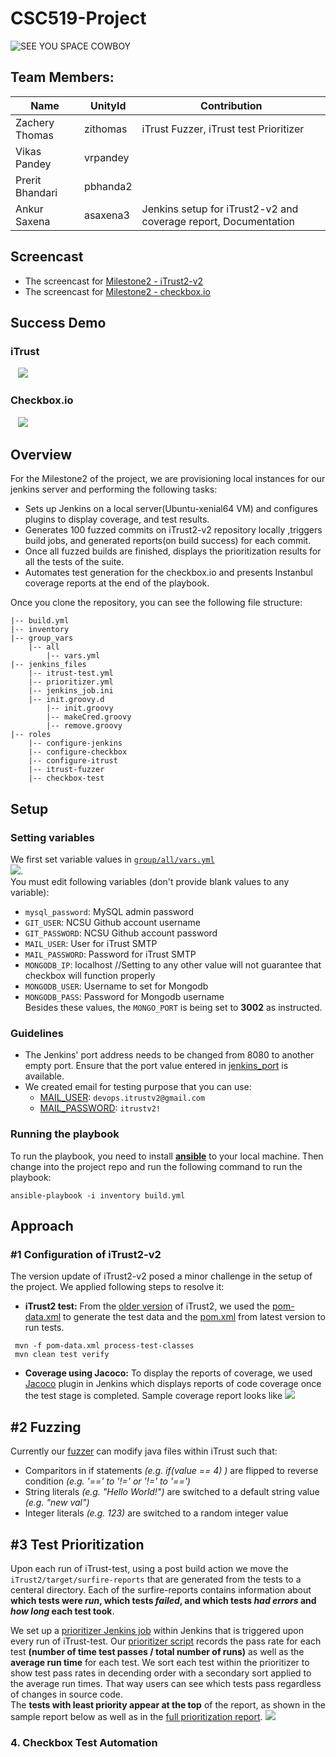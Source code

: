 # CSC519-Project


![SEE YOU SPACE COWBOY](https://img.youtube.com/vi/yg7V67ptg18/0.jpg)

## Team Members:
| Name | UnityId | Contribution |
|---------------------|-------|----------|
| Zachery Thomas | zithomas | iTrust Fuzzer, iTrust test Prioritizer |
| Vikas Pandey | vrpandey |  |
| Prerit Bhandari | pbhanda2 | |
| Ankur Saxena | asaxena3 | Jenkins setup for iTrust2-v2 and coverage report, Documentation  |

## Screencast
+ The screencast for [Milestone2 - iTrust2-v2]()
+ The screencast for [Milestone2 - checkbox.io]()

## Success Demo
### iTrust  
    ![](https://github.ncsu.edu/asaxena3/CSC519-Project/blob/Milestone2/tutorial_material/itrust-demo.gif)   

### Checkbox.io    
    ![](https://github.ncsu.edu/asaxena3/CSC519-Project/blob/Milestone2/tutorial_material/checkbox-demo.gif)

## Overview
For the Milestone2 of the project, we are provisioning local instances for our jenkins server and performing the following tasks:
+ Sets up Jenkins on a local server(Ubuntu-xenial64 VM) and configures plugins to display coverage, and test results.
+ Generates 100 fuzzed commits on iTrust2-v2 repository locally ,triggers build jobs, and generated reports(on build success) for each commit.
+ Once all fuzzed builds are finished, displays the prioritization results for all the tests of the suite.
+ Automates test generation for the checkbox.io and presents Instanbul coverage reports at the end of the playbook.  

Once you clone the repository, you can see the following file structure:
```
|-- build.yml
|-- inventory
|-- group_vars
    |-- all
        |-- vars.yml
|-- jenkins_files
    |-- itrust-test.yml 
    |-- prioritizer.yml
    |-- jenkins_job.ini
    |-- init.groovy.d
        |-- init.groovy
        |-- makeCred.groovy
        |-- remove.groovy
|-- roles
    |-- configure-jenkins
    |-- configure-checkbox
    |-- configure-itrust
    |-- itrust-fuzzer
    |-- checkbox-test    
```

## Setup
### Setting variables
We first set variable values in [`group/all/vars.yml`](https://github.ncsu.edu/asaxena3/CSC519-Project/blob/Milestone2/group_vars/all/vars.yml)  
![](https://github.ncsu.edu/asaxena3/CSC519-Project/blob/Milestone2/tutorial_material/vault.PNG).  
You must edit following variables (don't provide blank values to any variable):

+ `mysql_password`: MySQL admin password
+ `GIT_USER`: NCSU Github account username
+ `GIT_PASSWORD`: NCSU Github account password
+ `MAIL_USER`: User for iTrust SMTP
+ `MAIL_PASSWORD`: Password for iTrust SMTP
+ `MONGODB_IP`: localhost   //Setting to any other value will not guarantee that checkbox will function properly
+ `MONGODB_USER`: Username to set for Mongodb
+ `MONGODB_PASS`: Password for Mongodb username  
Besides these values, the `MONGO_PORT` is being set to **3002** as instructed.
### Guidelines
+ The Jenkins' port address needs to be changed from 8080 to another empty port. Ensure that the port value entered in [jenkins_port](https://github.ncsu.edu/asaxena3/CSC519-Project/blob/8f1c1e285e24aec7b612b1184d45e6be034dbd0b/group_vars/all/vars.yml#L4) is available. 
+ We created email for testing purpose that you can use: 
     + [MAIL_USER](https://github.ncsu.edu/asaxena3/CSC519-Project/blob/8f1c1e285e24aec7b612b1184d45e6be034dbd0b/group_vars/all/vars.yml#L8): `devops.itrustv2@gmail.com`
     + [MAIL_PASSWORD](https://github.ncsu.edu/asaxena3/CSC519-Project/blob/8f1c1e285e24aec7b612b1184d45e6be034dbd0b/group_vars/all/vars.yml#L7): `itrustv2!`
### Running the playbook

To run the playbook, you need to install [**ansible**](https://github.com/CSC-DevOps/CM/blob/master/Ansible.md) to your local machine. Then change into the project repo and run the following command to run the playbook:
```
ansible-playbook -i inventory build.yml
```
## Approach
### #1 Configuration of iTrust2-v2
The version update of iTrust2-v2 posed a minor challenge in the setup of the project. We applied following steps to resolve it:
+ **iTrust2 test:** From the [older version](https://github.ncsu.edu/vrpandey/iTrust2-v2/tree/0965f8cc0d1f7a4fae1e6c07248db1bc882bb643) of iTrust2, we used the [pom-data.xml](https://github.ncsu.edu/asaxena3/CSC519-Project/blob/8f1c1e285e24aec7b612b1184d45e6be034dbd0b/jenkins_files/pom-data.xml#L1) to generate the test data and the [pom.xml](https://github.ncsu.edu/engr-csc326-staff/iTrust2-v2/blob/b1f340b2be4e4b03801b2de46e806ba2aed0250f/iTrust2/pom.xml#L1) from latest version to run tests.
```
 mvn -f pom-data.xml process-test-classes
 mvn clean test verify
```
+ **Coverage using Jacoco:** To display the reports of coverage, we used [Jacoco](https://plugins.jenkins.io/jacoco) plugin in Jenkins which displays reports of code coverage once the test stage is completed. Sample coverage report looks like
![](https://github.ncsu.edu/asaxena3/CSC519-Project/blob/Milestone2/tutorial-material/Jacoco-coverage.jpeg)

## #2 Fuzzing
Currently our [fuzzer](https://github.ncsu.edu/asaxena3/CSC519-Project/blob/19469e684c7545ce2c8fedc370f79ff0007fdf21/iTrust-fuzzer/src/main/java/com/cowboydevop/fuzzer/Fuzzer.java#L29) can modify java files within iTrust such that:
* Comparitors in if statements _(e.g. if(value == 4) )_ are flipped to reverse condition _(e.g. '==' to '!=' or '!=' to '==')_
* String literals _(e.g. "Hello World!")_ are switched to a default string value _(e.g. "new val")_
* Integer literals _(e.g. 123)_ are switched to a random integer value

## #3 Test Prioritization
Upon each run of iTrust-test, using a post build action we move the `iTrust2/target/surfire-reports` that are generated from the tests to a centeral directory. Each of the surfire-reports contains information about **which tests were _run_, which tests _failed_, and which tests _had errors_ and _how long_ each test took**.

We set up a [prioritizer Jenkins job](https://github.ncsu.edu/asaxena3/CSC519-Project/blob/19469e684c7545ce2c8fedc370f79ff0007fdf21/jenkins_files/prioritizer.yml#L1) within Jenkins that is triggered upon every run of iTrust-test.
Our [prioritizer script](https://github.ncsu.edu/asaxena3/CSC519-Project/blob/19469e684c7545ce2c8fedc370f79ff0007fdf21/iTrust-prioritizer/prioritizer.py#L1) records the pass rate for each test **(number of time test passes / total number of runs)** as well as the **average run time** for each test.
We sort each test within the prioritizer to show test pass rates in decending order with a secondary sort applied to the average run times. That way users can see which tests pass regardless of changes in source code.   
The **tests with least priority appear at the top** of the report, as shown in the sample report below as well as in the [full prioritization report](https://github.ncsu.edu/asaxena3/CSC519-Project/blob/Milestone2/tutorial-material/prioritizer-final.txt).
![](https://github.ncsu.edu/asaxena3/CSC519-Project/blob/Milestone2/tutorial-material/priority-report.gif)

### 4. Checkbox Test Automation



